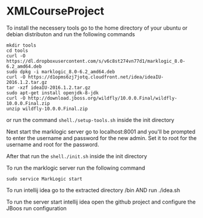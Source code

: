 # XMLCourseProject

To install the necessery tools go to the home directory of your ubuntu or debian distributon and run the following commands

```shell
mkdir tools
cd tools
curl -O https://dl.dropboxusercontent.com/s/v6c8st274vn77d1/marklogic_8.0-6.2_amd64.deb
sudo dpkg -i marklogic_8.0-6.2_amd64.deb
curl -O https://d1opms6zj7jotq.cloudfront.net/idea/ideaIU-2016.1.2.tar.gz
tar -xzf ideaIU-2016.1.2.tar.gz
sudo apt-get install openjdk-8-jdk
curl -O http://download.jboss.org/wildfly/10.0.0.Final/wildfly-10.0.0.Final.zip
unzip wildfly-10.0.0.Final.zip
```

or run the command ```shell./setup-tools.sh``` inside the init directory

Next start the marklogic server go to localhost:8001 and you'll be prompted to enter the username and password for the new admin.
Set it to root for the username and root for the password.

After that run the ```shell./init.sh``` inside the init directory

To run the marklogic server run the following command

```shell
sudo service MarkLogic start
```

To run intellij idea go to the extracted directory /bin AND run ./idea.sh

To run the server start intellij idea open the github project and configure the JBoos run configuration
